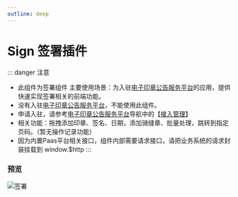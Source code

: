 ```yaml
---
outline: deep
---
```


# Sign 签署插件

<!--@include: ../temp/warning.md-->

::: danger 注意
- 此组件为签署组件 主要使用场景：为入驻[电子印章公告服务平台](https://dzyz.gat.shandong.gov.cn/public/#/)的应用，提供快速实现签署相关的前端功能。
- 没有入驻[电子印章公告服务平台](https://dzyz.gat.shandong.gov.cn/public/#/)，不能使用此组件。
- 申请入驻，请参考[电子印章公告服务平台](https://dzyz.gat.shandong.gov.cn/public/#/)导航中的【[接入管理](https://dzyz.gat.shandong.gov.cn/#/home)】
- 相关功能：拖拽添加印章、签名、日期，添加骑缝章、批量处理，跳转到指定页码。（暂无操作记录功能）
- 因为内置Paas平台相关接口，组件内部需要请求接口，请把业务系统的请求封装挂载到 window.$http
:::

 ### 预览
![签署](/guide/sign.jpg)
